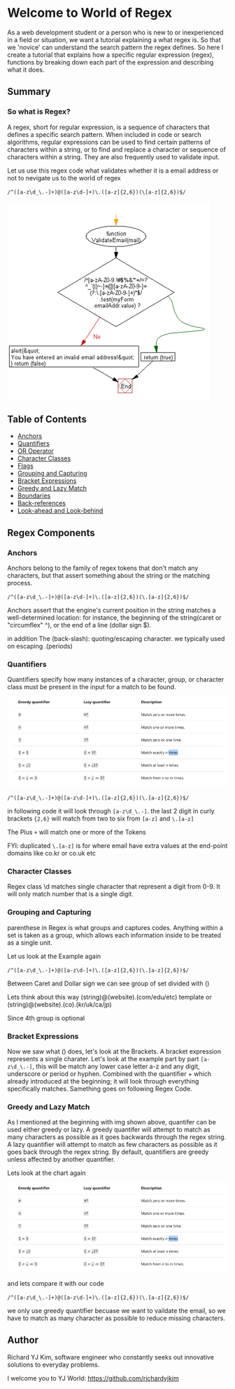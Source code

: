 # Welcome to World of Regex

As a web development student or a person who is new to or inexperienced in a field or situation, we want a tutorial explaining a what regex is.
So that we 'novice' can understand the search pattern the regex defines.
So here I create a tutorial that explains how a specific regular expression (regex), functions by breaking down each part of the expression and describing what it does.

## Summary

### So what is Regex? 

A regex, short for regular expression, is a sequence of characters that defines a specific search pattern. When included in code or search algorithms, regular expressions can be used to find certain patterns of characters within a string, or to find and replace a character or sequence of characters within a string. They are also frequently used to validate input.

Let us use this regex code what validates whether it is a email address or not to nevigate us to the world of regex

`/^([a-z\d_\.-]+)@([a-z\d-]+)\.([a-z]{2,6})(\[a-z]{2,6})$/`



![alt text](./Develop/Assets/screenshot/ss2.png)

## Table of Contents

- [Anchors](#anchors)
- [Quantifiers](#quantifiers)
- [OR Operator](#or-operator)
- [Character Classes](#character-classes)
- [Flags](#flags)
- [Grouping and Capturing](#grouping-and-capturing)
- [Bracket Expressions](#bracket-expressions)
- [Greedy and Lazy Match](#greedy-and-lazy-match)
- [Boundaries](#boundaries)
- [Back-references](#back-references)
- [Look-ahead and Look-behind](#look-ahead-and-look-behind)

## Regex Components

### Anchors
Anchors belong to the family of regex tokens that don't match any characters, but that assert something about the string or the matching process. 

`/^([a-z\d_\.-]+)@([a-z\d-]+)\.([a-z]{2,6})(\.[a-z]{2,6})$/`

Anchors assert that the engine's current position in the string matches a well-determined location: for instance, the beginning of the string(caret or "circumflex" ^), or the end of a line (dollar sign $).

in addition The \(back-slash): quoting/escaping character. we typically used on escaping .(periods)

### Quantifiers
Quantifiers specify how many instances of a character, group, or character class must be present in the input for a match to be found.

![alt text](./Develop/Assets/screenshot/ss1.png)

`/^([a-z\d_\.-]+)@([a-z\d-]+)\.([a-z]{2,6})(\.[a-z]{2,6})$/`

in following code it will look through `[a-z\d_\.-]`. the last 2 digit in curly brackets `{2,6}` will match from two to six from `[a-z]` and `\.[a-z]`

The Plus `+` will match one or more of the Tokens

FYI: duplicated `\.[a-z]` is for where email have extra values at the end-point domains like co.kr or co.uk etc

### Character Classes

Regex class \d matches single character that represent a digit from 0-9. It will only match number that is a single digit.

### Grouping and Capturing

parenthese in Regex is what groups and captures codes.
Anything within a set is taken as a group, which allows each information inside to be treated as a single unit.

Let us look at the Example again

`/^([a-z\d_\.-]+)@([a-z\d-]+)\.([a-z]{2,6})(\.[a-z]{2,6})$/`

Between Caret and Dollar sign we can see group of set divided with ()

Lets think about this way (string)@(website).(com/edu/etc) template or (string)@(website).(co).(kr/uk/ca/jp)

Since 4th group is optional

### Bracket Expressions

Now we saw what () does, let's look at the Brackets.
A bracket expression represents a single charater. 
Let's look at the example part by part `[a-z\d_\.-]`, this will be match any lower case letter a-z and any digit, underscore or period or hyphen. Combined with the quantifier + which already introduced at the beginning; it will look through everything specifically matches.
Samething goes on following Regex Code.

### Greedy and Lazy Match

As I mentioned at the beginning with img shown above, quantifer can be used either greedy or lazy. A greedy quantifer will attempt to match as many characters as possible as it goes backwards through the regex string. A lazy quantifier will attempt to match as few characters as possible as it goes back through the regex string. By default, quantifiers are greedy unless affected by another quantifier.

Lets look at the chart again 

![alt text](./Develop/Assets/screenshot/ss1.png)

and lets compare it with our code

`/^([a-z\d_\.-]+)@([a-z\d-]+)\.([a-z]{2,6})(\.[a-z]{2,6})$/`

we only use greedy quantifier becuase we want to vaildate the email, so we have to match as many character as possible to reduce missing characters.



## Author

Richard YJ Kim, software engineer who constantly seeks out innovative solutions to everyday problems.

I welcome you to YJ World: https://github.com/richardyjkim